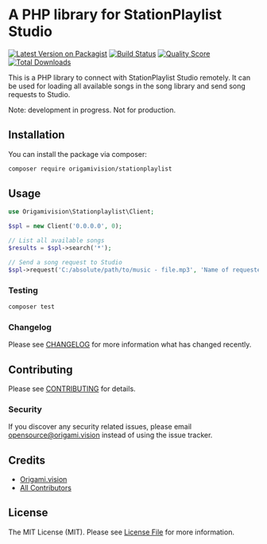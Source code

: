 # A PHP library for StationPlaylist Studio

[![Latest Version on Packagist](https://img.shields.io/packagist/v/origamivision/stationplaylist.svg?style=flat-square)](https://packagist.org/packages/origamivision/stationplaylist)
[![Build Status](https://img.shields.io/travis/origamivision/stationplaylist/master.svg?style=flat-square)](https://travis-ci.org/origamivision/stationplaylist)
[![Quality Score](https://img.shields.io/scrutinizer/g/origamivision/stationplaylist.svg?style=flat-square)](https://scrutinizer-ci.com/g/origamivision/stationplaylist)
[![Total Downloads](https://img.shields.io/packagist/dt/origamivision/stationplaylist.svg?style=flat-square)](https://packagist.org/packages/origamivision/stationplaylist)

This is a PHP library to connect with StationPlaylist Studio remotely. It can be used for loading all available songs in the song library and send song requests to Studio.

Note: development in progress. Not for production.

## Installation

You can install the package via composer:

```bash
composer require origamivision/stationplaylist
```

## Usage

``` php
use Origamivision\Stationplaylist\Client;

$spl = new Client('0.0.0.0', 0);

// List all available songs
$results = $spl->search('*');

// Send a song request to Studio
$spl->request('C:/absolute/path/to/music - file.mp3', 'Name of requester', 'Location of request');
```

### Testing

``` bash
composer test
```

### Changelog

Please see [CHANGELOG](CHANGELOG.md) for more information what has changed recently.

## Contributing

Please see [CONTRIBUTING](CONTRIBUTING.md) for details.

### Security

If you discover any security related issues, please email opensource@origami.vision instead of using the issue tracker.

## Credits

- [Origami.vision](https://github.com/origamivision)
- [All Contributors](../../contributors)

## License

The MIT License (MIT). Please see [License File](LICENSE.md) for more information.
